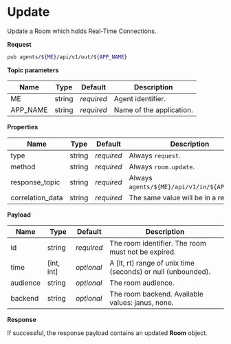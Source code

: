 # Update

Update a Room which holds Real-Time Connections.

**Request**

```bash
pub agents/${ME}/api/v1/out/${APP_NAME}
```

**Topic parameters**

Name     | Type   | Default    | Description
-------- | ------ | ---------- | ------------------
ME       | string | _required_ | Agent identifier.
APP_NAME | string | _required_ | Name of the application.

**Properties**

Name             | Type   | Default    | Description
---------------- | ------ | ---------- | ------------------
type             | string | _required_ | Always `request`.
method           | string | _required_ | Always `room.update`.
response_topic   | string | _required_ | Always `agents/${ME}/api/v1/in/${APP_NAME}`.
correlation_data | string | _required_ | The same value will be in a response.

**Payload**

Name     | Type       | Default    | Description
-------- | ---------- | ---------- | ------------------
id       | string     | _required_ | The room identifier. The room must not be expired.
time     | [int, int] | _optional_ | A [lt, rt) range of unix time (seconds) or null (unbounded).
audience | string     | _optional_ | The room audience.
backend  | string     | _optional_ | The room backend. Available values: janus, none.

**Response**

If successful, the response payload contains an updated **Room** object.
